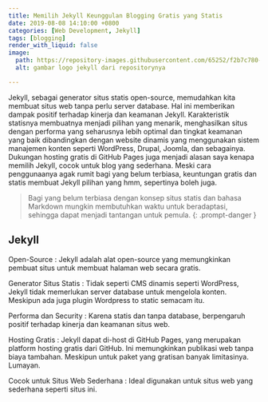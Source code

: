 ```yaml
---
title: Memilih Jekyll Keunggulan Blogging Gratis yang Statis
date: 2019-08-08 14:10:00 +0800
categories: [Web Development, Jekyll]
tags: [blogging]
render_with_liquid: false
image:
  path: https://repository-images.githubusercontent.com/65252/f2b7c780-70b6-11e9-85d2-f4bda8708a2d
  alt: gambar logo jekyll dari repositorynya

---
```


Jekyll, sebagai generator situs statis open-source, memudahkan kita membuat situs web tanpa perlu server database. Hal ini memberikan dampak positif terhadap kinerja dan keamanan Jekyll. Karakteristik statisnya membuatnya menjadi pilihan yang menarik, menghasilkan situs dengan performa yang seharusnya lebih optimal dan tingkat keamanan yang baik dibandingkan dengan website dinamis yang menggunakan sistem manajemen konten seperti WordPress, Drupal, Joomla, dan sebagainya. Dukungan hosting gratis di GitHub Pages juga menjadi alasan saya kenapa memilih Jekyll, cocok untuk blog yang sederhana. Meski cara penggunaanya agak rumit bagi yang belum terbiasa, keuntungan gratis dan statis membuat Jekyll pilihan yang hmm, sepertinya boleh juga.

> Bagi yang belum terbiasa dengan konsep situs statis dan bahasa Markdown mungkin membutuhkan waktu untuk beradaptasi, sehingga dapat menjadi tantangan untuk pemula.
{: .prompt-danger }

## Jekyll

Open-Source
: Jekyll adalah alat open-source yang memungkinkan pembuat situs untuk membuat halaman web secara gratis.

Generator Situs Statis
: Tidak seperti CMS dinamis seperti WordPress, Jekyll tidak memerlukan server database untuk mengelola konten. Meskipun ada juga plugin Wordpress to static semacam itu.

Performa dan Security
: Karena statis dan tanpa database, berpengaruh positif terhadap kinerja dan keamanan situs web.

Hosting Gratis
: Jekyll dapat di-host di GitHub Pages, yang merupakan platform hosting gratis dari GitHub. Ini memungkinkan publikasi web tanpa biaya tambahan. Meskipun untuk paket yang gratisan banyak limitasinya. Lumayan.

Cocok untuk Situs Web Sederhana
: Ideal digunakan untuk situs web yang sederhana seperti situs ini.
